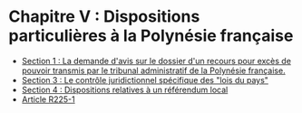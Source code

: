 # Chapitre V : Dispositions particulières à la Polynésie française

- [Section 1 : La demande d'avis sur le dossier d'un recours pour excès de pouvoir transmis par le tribunal administratif de la Polynésie française.](section-1)
- [Section 3 : Le contrôle juridictionnel spécifique des "lois du pays"](section-3)
- [Section 4 : Dispositions relatives à un référendum local](section-4)
- [Article R225-1](article-r225-1.md)
